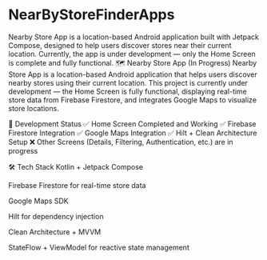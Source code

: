 # NearByStoreFinderApps
Nearby Store App is a location-based Android application built with Jetpack Compose, designed to help users discover stores near their current location. Currently, the app is under development — only the Home Screen is complete and fully functional.
🗺️ Nearby Store App (In Progress)
Nearby Store App is a location-based Android application that helps users discover nearby stores using their current location. This project is currently under development — the Home Screen is fully functional, displaying real-time store data from Firebase Firestore, and integrates Google Maps to visualize store locations.

🚧 Development Status
✅ Home Screen Completed and Working
✅ Firebase Firestore Integration
✅ Google Maps Integration
✅ Hilt + Clean Architecture Setup
❌ Other Screens (Details, Filtering, Authentication, etc.) are in progress

🛠️ Tech Stack
Kotlin + Jetpack Compose

Firebase Firestore for real-time store data

Google Maps SDK

Hilt for dependency injection

Clean Architecture + MVVM

StateFlow + ViewModel for reactive state management
